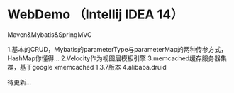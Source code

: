 # WebDemo  （Intellij IDEA 14）
Maven&Mybatis&SpringMVC

1.基本的CRUD，Mybatis的parameterType与parameterMap的两种传参方式，HashMap你懂得...
2.Velocity作为视图层模板引擎
3.memcached缓存服务器集群，基于google xmemcached 1.3.7版本
4.alibaba.druid

待更新...